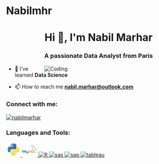 # Nabilmhr
<h1 align="center">Hi 👋, I'm Nabil Marhar</h1>
<h3 align="center">A passionate Data Analyst from Paris</h3>
<img align="right" alt="Coding" width="400" src="https://cdn.dribbble.com/users/1162077/screenshots/3848914/programmer.gif">

- 🌱 I’ve learned **Data Science**

- 📫 How to reach me **nabil.marhar@outlook.com**

<h3 align="left">Connect with me:</h3>
<p align="left">
<a href="https://www.linkedin.com/in/nabilmarhar/" target="blank"><img align="center" src="https://raw.githubusercontent.com/rahuldkjain/github-profile-readme-generator/master/src/images/icons/Social/linked-in-alt.svg" alt="nabilmarhar" height="30" width="40" /></a>
</p>

<h3 align="left">Languages and Tools:</h3>
<p align="left"> 
  <a href="https://www.python.org" target="_blank" rel="noreferrer"> 
    <img src="https://raw.githubusercontent.com/devicons/devicon/master/icons/python/python-original.svg" alt="python" width="40" height="40"/> 
  </a> 
  <a href="https://www.mysql.com/" target="_blank" rel="noreferrer"> 
    <img src="https://raw.githubusercontent.com/devicons/devicon/master/icons/mysql/mysql-original-wordmark.svg" alt="mysql" width="40" height="40"/> 
  </a> 
  <a href="https://www.r-project.org/" target="_blank" rel="noreferrer"> 
    <img src="https://www.r-project.org/Rlogo.png" alt="R" width="40" height="40"/> 
  </a> 
  <a href="https://www.sas.com" target="_blank" rel="noreferrer"> 
    <img src="https://www.svgrepo.com/show/354279/sas.svg" alt="sas" width="40" height="40"/> 
  </a> 
  <a href="https://www.sap.com" target="_blank" rel="noreferrer"> 
    <img src="https://www.vectorlogo.zone/logos/sap/sap-icon.svg" alt="sap" width="40" height="40"/> 
  </a> 
  <a href="https://www.tableau.com/" target="_blank" rel="noreferrer"> 
    <img src="https://www.tableau.com/sites/default/files/2021-05/tableau_rgb_500x104.png" alt="tableau" width="40" height="40"/> 
  </a> 
</p>
